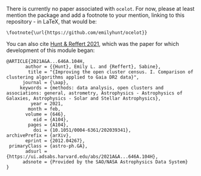 There is currently no paper associated with `ocelot`. For now, please at least mention the package and add a footnote to your mention, linking to this repository - in LaTeX, that would be:

```
\footnote{\url{https://github.com/emilyhunt/ocelot}}
```


You can also cite [Hunt & Reffert 2021](https://ui.adsabs.harvard.edu/abs/2021A%26A...646A.104H/abstract), which was the paper for which development of this module began:

```
@ARTICLE{2021A&A...646A.104H,
       author = {{Hunt}, Emily L. and {Reffert}, Sabine},
        title = "{Improving the open cluster census. I. Comparison of clustering algorithms applied to Gaia DR2 data}",
      journal = {\aap},
     keywords = {methods: data analysis, open clusters and associations: general, astrometry, Astrophysics - Astrophysics of Galaxies, Astrophysics - Solar and Stellar Astrophysics},
         year = 2021,
        month = feb,
       volume = {646},
          eid = {A104},
        pages = {A104},
          doi = {10.1051/0004-6361/202039341},
archivePrefix = {arXiv},
       eprint = {2012.04267},
 primaryClass = {astro-ph.GA},
       adsurl = {https://ui.adsabs.harvard.edu/abs/2021A&A...646A.104H},
      adsnote = {Provided by the SAO/NASA Astrophysics Data System}
}
```